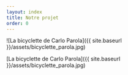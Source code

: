 ```yaml
---
layout: index
title: Notre projet
order: 0
---
```


![La bicyclette de Carlo Parola]({{ site.baseurl }}/assets/bicyclette_parola.jpg)

[La bicyclette de Carlo Parola]({{ site.baseurl }}/assets/bicyclette_parola.jpg)
